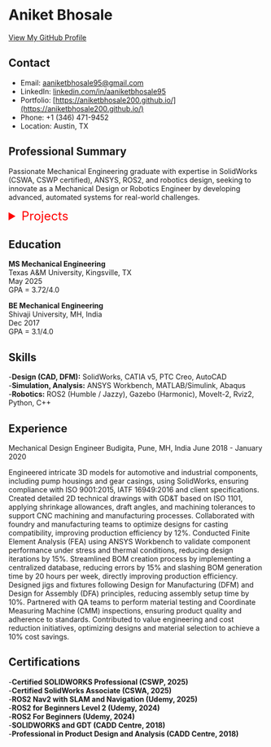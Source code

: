 # Aniket Bhosale

[View My GitHub Profile](https://github.com/aniketbhosale200)

## Contact
- Email: aaniketbhosale95@gmail.com
- LinkedIn: [linkedin.com/in/aaniketbhosale95](https://linkedin.com/in/aaniketbhosale95)
- Portfolio: [https://aniketbhosale200.github.io/](https://aniketbhosale200.github.io/)
- Phone: +1 (346) 471-9452
- Location: Austin, TX

## Professional Summary
Passionate Mechanical Engineering graduate with expertise in SolidWorks (CSWA, CSWP certified), ANSYS, ROS2, and robotics design, seeking to innovate as a Mechanical Design or Robotics Engineer by developing advanced, automated systems for real-world challenges.

<!-- Add Dropdown Here -->
<details>
  <summary style="font-size: 24px; color: red;">Projects</summary>
  <ul>
    <li><a href="/projects/master_thesis_robot/">Master’s Thesis Robot</a></li>
    <li><a href="/projects/differential_drive_robot.html/">Differential Drive Robot</a></li>
    <li><a href="/projects/mecanum_wheel_robot/">Mecanum Wheel Robot</a></li>
  </ul>
</details>  
  
  
## Education
**MS Mechanical Engineering**  
Texas A&M University, Kingsville, TX  
May 2025  
GPA = 3.72/4.0    

**BE Mechanical Engineering**  
Shivaji University, MH, India  
Dec 2017  
GPA = 3.1/4.0  

## Skills
-**Design (CAD, DFM):** SolidWorks, CATIA v5, PTC Creo, AutoCAD  
-**Simulation, Analysis:** ANSYS Workbench, MATLAB/Simulink, Abaqus    
-**Robotics:** ROS2 (Humble / Jazzy), Gazebo (Harmonic), MoveIt-2, Rviz2, Python, C++  

## Experience
Mechanical Design Engineer
Budigita, Pune, MH, India
June 2018 - January 2020

Engineered intricate 3D models for automotive and industrial components, including pump housings and gear casings, using SolidWorks, ensuring compliance with ISO 9001:2015, IATF 16949:2016 and client specifications.
Created detailed 2D technical drawings with GD&T based on ISO 1101, applying shrinkage allowances, draft angles, and machining tolerances to support CNC machining and manufacturing processes.
Collaborated with foundry and manufacturing teams to optimize designs for casting compatibility, improving production efficiency by 12%. Conducted Finite Element Analysis (FEA) using ANSYS Workbench to validate component performance under stress and thermal conditions, reducing design iterations by 15%.
Streamlined BOM creation process by implementing a centralized database, reducing errors by 15% and slashing BOM generation time by 20 hours per week, directly improving production efficiency.
Designed jigs and fixtures following Design for Manufacturing (DFM) and Design for Assembly (DFA) principles, reducing assembly setup time by 10%. Partnered with QA teams to perform material testing and Coordinate Measuring Machine (CMM) inspections, ensuring product quality and adherence to standards.
Contributed to value engineering and cost reduction initiatives, optimizing designs and material selection to achieve a 10% cost savings.

## Certifications
-**Certified SOLIDWORKS Professional (CSWP, 2025)**  
-**Certified SolidWorks Associate (CSWA, 2025)**  
-**ROS2 Nav2 with SLAM and Navigation (Udemy, 2025)**  
-**ROS2 for Beginners Level 2 (Udemy, 2024)**  
-**ROS2 For Beginners (Udemy, 2024)**  
-**SOLIDWORKS and GDT (CADD Centre, 2018)**  
-**Professional in Product Design and Analysis (CADD Centre, 2018)**  
